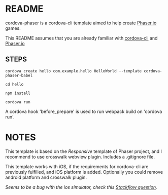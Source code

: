 # README #

cordova-phaser is a cordova-cli template aimed to help create [Phaser.io](http://www.phaser.io/) games.


 This README assumes that you are already familiar with [cordova-cli](https://cordova.apache.org/docs/en/latest/guide/cli/) and [Phaser.io](http://www.phaser.io/)


## STEPS ##
```
cordova create hello com.example.hello HelloWorld --template cordova-phaser-babel

cd hello

npm install

cordova run

```

A cordova hook 'before_prepare' is used to run webpack build on 'cordova run'.

# NOTES #

This template is based on the *Responsive* template of Phaser project, and I recommend to use crosswalk webview plugin.
Includes a .gitignore file.

This template works with iOS, if the requirements for cordova-cli are previously fulfilled, and iOS platform is added. Optionally you could remove android platform and crosswalk plugin.

 *Seems to be a bug with the ios simulator, check this [Stackflow question](https://stackoverflow.com/questions/42350505/error-cannot-read-property-replace-of-undefined-when-building-ios-cordova).*
